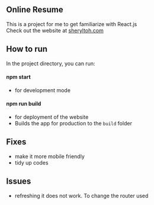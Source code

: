 ## Online Resume
This is a project for me to get familiarize with React.js </br>
Check out the website at [sheryltoh.com](https://sheryltoh.com) 

## How to run
In the project directory, you can run:
#### npm start
- for development mode
#### npm run build
- for deployment of the website
- Builds the app for production to the `build` folder


## Fixes
- make it more mobile friendly
- tidy up codes

## Issues
- refreshing it does not work. To change the router used

